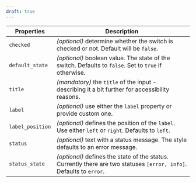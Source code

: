 ```yaml
---
draft: true
---
```


| Properties       | Description                                                                                                          |
| ---------------- | -------------------------------------------------------------------------------------------------------------------- |
| `checked`        | _(optional)_ determine whether the switch is checked or not. Default will be `false`.                                |
| `default_state`  | _(optional)_ boolean value. The state of the switch. Defaults to `false`. Set to `true` if otherwise.                |
| `title`          | _(mandatory)_ the `title` of the input - describing it a bit further for accessibility reasons.                      |
| `label`          | _(optional)_ use either the `label` property or provide custom one.                                                  |
| `label_position` | _(optional)_ defines the position of the `label`. Use either `left` or `right`. Defaults to `left`.                  |
| `status`         | _(optional)_ text with a status message. The style defaults to an error message.                                     |
| `status_state`   | _(optional)_ defines the state of the status. Currently there are two statuses `[error, info]`. Defaults to `error`. |
